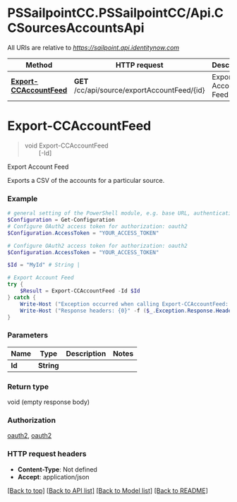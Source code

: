 # PSSailpointCC.PSSailpointCC/Api.CCSourcesAccountsApi

All URIs are relative to *https://sailpoint.api.identitynow.com*

Method | HTTP request | Description
------------- | ------------- | -------------
[**Export-CCAccountFeed**](CCSourcesAccountsApi.md#Export-CCAccountFeed) | **GET** /cc/api/source/exportAccountFeed/{id} | Export Account Feed


<a name="Export-CCAccountFeed"></a>
# **Export-CCAccountFeed**
> void Export-CCAccountFeed<br>
> &nbsp;&nbsp;&nbsp;&nbsp;&nbsp;&nbsp;&nbsp;&nbsp;[-Id] <String><br>

Export Account Feed

Exports a CSV of the accounts for a particular source.

### Example
```powershell
# general setting of the PowerShell module, e.g. base URL, authentication, etc
$Configuration = Get-Configuration
# Configure OAuth2 access token for authorization: oauth2
$Configuration.AccessToken = "YOUR_ACCESS_TOKEN"

# Configure OAuth2 access token for authorization: oauth2
$Configuration.AccessToken = "YOUR_ACCESS_TOKEN"

$Id = "MyId" # String | 

# Export Account Feed
try {
    $Result = Export-CCAccountFeed -Id $Id
} catch {
    Write-Host ("Exception occurred when calling Export-CCAccountFeed: {0}" -f ($_.ErrorDetails | ConvertFrom-Json))
    Write-Host ("Response headers: {0}" -f ($_.Exception.Response.Headers | ConvertTo-Json))
}
```

### Parameters

Name | Type | Description  | Notes
------------- | ------------- | ------------- | -------------
 **Id** | **String**|  | 

### Return type

void (empty response body)

### Authorization

[oauth2](../README.md#oauth2), [oauth2](../README.md#oauth2)

### HTTP request headers

 - **Content-Type**: Not defined
 - **Accept**: application/json

[[Back to top]](#) [[Back to API list]](../README.md#documentation-for-api-endpoints) [[Back to Model list]](../README.md#documentation-for-models) [[Back to README]](../README.md)


